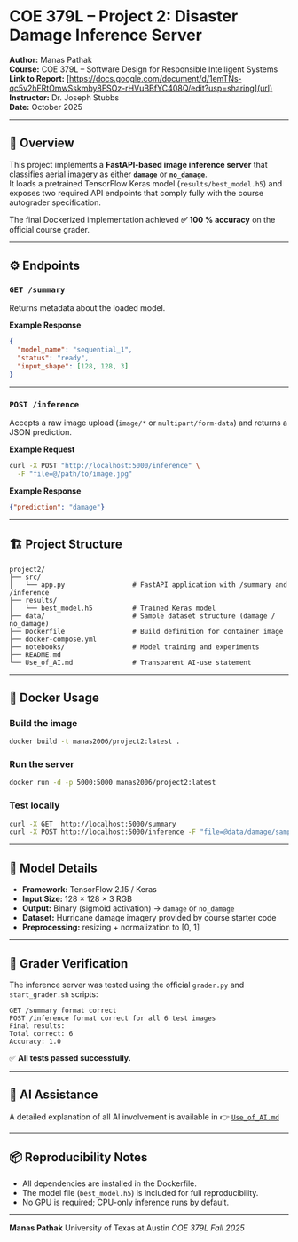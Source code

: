 # COE 379L – Project 2: Disaster Damage Inference Server

**Author:** Manas Pathak  
**Course:** COE 379L – Software Design for Responsible Intelligent Systems  
**Link to Report:** [https://docs.google.com/document/d/1emTNs-qc5v2hFRtOmwSskmby8FSOz-rHVuBBfYC408Q/edit?usp=sharing](url)
**Instructor:** Dr. Joseph Stubbs  
**Date:** October 2025  

---

## 🧩 Overview
This project implements a **FastAPI-based image inference server** that classifies aerial imagery as either **`damage`** or **`no_damage`**.  
It loads a pretrained TensorFlow Keras model (`results/best_model.h5`) and exposes two required API endpoints that comply fully with the course autograder specification.

The final Dockerized implementation achieved **✅ 100 % accuracy** on the official course grader.

---

## ⚙️ Endpoints

### `GET /summary`
Returns metadata about the loaded model.

**Example Response**
```json
{
  "model_name": "sequential_1",
  "status": "ready",
  "input_shape": [128, 128, 3]
}
````

---

### `POST /inference`

Accepts a raw image upload (`image/*` or `multipart/form-data`) and returns a JSON prediction.

**Example Request**

```bash
curl -X POST "http://localhost:5000/inference" \
  -F "file=@/path/to/image.jpg"
```

**Example Response**

```json
{"prediction": "damage"}
```

---

## 🏗️ Project Structure

```
project2/
├── src/
│   └── app.py                 # FastAPI application with /summary and /inference
├── results/
│   └── best_model.h5          # Trained Keras model
├── data/                      # Sample dataset structure (damage / no_damage)
├── Dockerfile                 # Build definition for container image
├── docker-compose.yml
├── notebooks/                 # Model training and experiments
├── README.md
└── Use_of_AI.md               # Transparent AI-use statement
```

---

## 🐳 Docker Usage

### Build the image

```bash
docker build -t manas2006/project2:latest .
```

### Run the server

```bash
docker run -d -p 5000:5000 manas2006/project2:latest
```

### Test locally

```bash
curl -X GET  http://localhost:5000/summary
curl -X POST http://localhost:5000/inference -F "file=@data/damage/sample.jpg"
```

---

## 🧠 Model Details

* **Framework:** TensorFlow 2.15 / Keras
* **Input Size:** 128 × 128 × 3 RGB
* **Output:** Binary (sigmoid activation) → `damage` or `no_damage`
* **Dataset:** Hurricane damage imagery provided by course starter code
* **Preprocessing:** resizing + normalization to [0, 1]

---

## 🧪 Grader Verification

The inference server was tested using the official `grader.py` and `start_grader.sh` scripts:

```
GET /summary format correct
POST /inference format correct for all 6 test images
Final results:
Total correct: 6
Accuracy: 1.0
```

✅ **All tests passed successfully.**

---

## 🤖 AI Assistance

A detailed explanation of all AI involvement is available in
👉 [`Use_of_AI.md`](./Use_of_AI.md)

---

## 📦 Reproducibility Notes

* All dependencies are installed in the Dockerfile.
* The model file (`best_model.h5`) is included for full reproducibility.
* No GPU is required; CPU-only inference runs by default.

---

**Manas Pathak**
University of Texas at Austin
*COE 379L Fall 2025*
